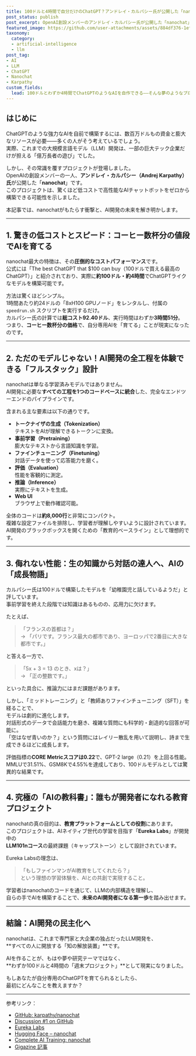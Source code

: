 ```yaml
---
title: 100ドルと4時間で自分だけのChatGPT？アンドレイ・カルパシー氏が公開した「nanochat」の衝撃
post_status: publish
post_excerpt: OpenAI創設メンバーのアンドレイ・カルパシー氏が公開した「nanochat」は、わずか100ドルと4時間でChatGPTライクなAIを自作できる画期的なプロジェクト。AI開発の敷居を下げ、誰もが自分専用のチャットボットを構築できる未来を示しています。
featured_image: https://github.com/user-attachments/assets/884df376-1efc-48ad-a640-1859921651ce
taxonomy:
  category:
  - artificial-intelligence
  - llm
post_tag:
- AI
- LLM
- ChatGPT
- Nanochat
- Karpathy
custom_fields:
  lead: 100ドルとわずか4時間でChatGPTのようなAIを自作できる――そんな夢のようなプロジェクト「nanochat」が登場。AI開発の常識を覆すカルパシー氏の挑戦を解説します。
---
```


## はじめに

ChatGPTのような強力なAIを自前で構築するには、数百万ドルもの資金と膨大なリソースが必要——多くの人がそう考えているでしょう。  
実際、これまでの大規模言語モデル（LLM）開発は、一部の巨大テック企業だけが担える「億万長者の遊び」でした。

しかし、その常識を覆すプロジェクトが登場しました。  
OpenAIの創設メンバーの一人、**アンドレイ・カルパシー（Andrej Karpathy）氏**が公開した「**nanochat**」です。  
このプロジェクトは、驚くほど低コストで高性能なAIチャットボットをゼロから構築できる可能性を示しました。

本記事では、nanochatがもたらす衝撃と、AI開発の未来を解き明かします。

---

## 1. 驚きの低コストとスピード：コーヒー数杯分の値段でAIを育てる

nanochat最大の特徴は、その**圧倒的なコストパフォーマンス**です。  
公式には「The best ChatGPT that $100 can buy（100ドルで買える最高のChatGPT）」と紹介されており、実際に**約100ドル・約4時間**でChatGPTライクなモデルを構築可能です。

方法は驚くほどシンプル。  
1時間あたり約24ドルの「8xH100 GPUノード」をレンタルし、付属の `speedrun.sh` スクリプトを実行するだけ。  
カルパシー氏の計算では**総コスト92.40ドル**、実行時間はわずか**3時間51分**。  
つまり、**コーヒー数杯分の価格**で、自分専用AIを「育てる」ことが現実になったのです。

---

## 2. ただのモデルじゃない！AI開発の全工程を体験できる「フルスタック」設計

nanochatは単なる学習済みモデルではありません。  
AI開発に必要な**すべての工程を1つのコードベースに統合**した、完全なエンドツーエンドのパイプラインです。

含まれる主な要素は以下の通りです。

- **トークナイザの生成（Tokenization）**  
  テキストをAIが理解できるトークンに変換。
- **事前学習（Pretraining）**  
  膨大なテキストから言語知識を学習。
- **ファインチューニング（Finetuning）**  
  対話データを使って応答能力を磨く。
- **評価（Evaluation）**  
  性能を客観的に測定。
- **推論（Inference）**  
  実際にテキストを生成。
- **Web UI**  
  ブラウザ上で動作確認可能。

全体のコードは**約8,000行**と非常にコンパクト。  
複雑な設定ファイルを排除し、学習者が理解しやすいように設計されています。  
AI開発のブラックボックスを開くための「教育的ベースライン」として理想的です。

---

## 3. 侮れない性能：生の知識から対話の達人へ、AIの「成長物語」

カルパシー氏は100ドルで構築したモデルを「幼稚園児と話しているようだ」と評しています。  
事前学習を終えた段階では知識はあるものの、応用力に欠けます。

たとえば、
> 「フランスの首都は？」  
> → 「パリです。フランス最大の都市であり、ヨーロッパで2番目に大きな都市です。」

と答える一方で、
> 「5x + 3 = 13 のとき、xは？」  
> → 「正の整数です。」

といった具合に、推論力にはまだ課題があります。

しかし、「ミッドトレーニング」と「教師ありファインチューニング（SFT）」を経ることで、  
モデルは劇的に進化します。  
対話形式のデータで会話能力を磨き、複雑な質問にも科学的・創造的な回答が可能に。  
「空はなぜ青いのか？」という質問にはレイリー散乱を用いて説明し、詩まで生成できるほどに成長します。

評価指標の**CORE Metricスコアは0.22**で、GPT-2 large（0.21）を上回る性能。  
MMLUで31.51%、GSM8Kで4.55%を達成しており、100ドルモデルとしては驚異的な結果です。

---

## 4. 究極の「AIの教科書」：誰もが開発者になれる教育プロジェクト

nanochatの真の目的は、**教育プラットフォームとしての役割**にあります。  
このプロジェクトは、AIネイティブ世代の学習を目指す「**Eureka Labs**」が開発中の  
**LLM101nコース**の最終課題（キャップストーン）として設計されています。

Eureka Labsの理念は、  
> 「もしファインマンがAI教育をしてくれたら？」  
という理想の学習体験を、AIとの共創で実現すること。

学習者はnanochatのコードを通じて、LLMの内部構造を理解し、  
自らの手でAIを構築することで、**未来のAI開発者になる第一歩**を踏み出せます。

---

## 結論：AI開発の民主化へ

nanochatは、これまで専門家と大企業の独占だったLLM開発を、  
**すべての人に開放する「知の解放装置」**です。

AIを作ることが、もはや夢や研究テーマではなく、  
**わずか100ドルと4時間の「週末プロジェクト」**として現実になりました。

もしあなたが自分専用のChatGPTを育てられるとしたら、  
最初にどんなことを教えますか？

---

参考リンク：

- [GitHub: karpathy/nanochat](https://github.com/karpathy/nanochat)  
- [Discussion #1 on GitHub](https://github.com/karpathy/nanochat/discussions/1)  
- [Eureka Labs](https://eurekalabs.ai/)  
- [Hugging Face – nanochat](https://huggingface.co/sdobson/nanochat)  
- [Complete AI Training: nanochat](https://completeaitraining.com/ai-tools/nanochat/)  
- [Gigazine 記事](https://gigazine.net/gsc_news/en/20251014-nanochat/)
